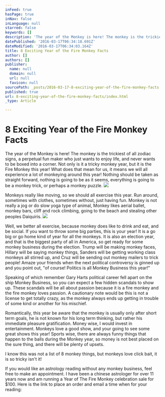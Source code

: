 ```yaml
---
inFeed: true
hasPage: true
inNav: false
inLanguage: null
starred: false
keywords: []
description: 'The year of the Monkey is here! The monkey is the trickiest of all zodiac signs, a perpetual fun maker who just wants to enjoy life, and never wants to be boxed into a corner. Not only is it a tricky monkey year, but it is the Fire Monkey this year! What does that mean for us, it means we will all experience a lot of monkeying around this year! Nothing should be taken as straight forward, nothing is going to be as it seems, everything is going to be a monkey trick, or perhaps a monkey puzzle.'
datePublished: '2016-03-17T06:34:18.691Z'
dateModified: '2016-03-17T06:34:03.164Z'
title: 8 Exciting Year of the Fire Monkey Facts
author: []
authors: []
publisher:
  name: null
  domain: null
  url: null
  favicon: null
sourcePath: _posts/2016-03-17-8-exciting-year-of-the-fire-monkey-facts.md
published: true
url: 8-exciting-year-of-the-fire-monkey-facts/index.html
_type: Article

---
```

# 8 Exciting Year of the Fire Monkey Facts

The year of the Monkey is here! The monkey is the trickiest of all zodiac signs, a perpetual fun maker who just wants to enjoy life, and never wants to be boxed into a corner. Not only is it a tricky monkey year, but it is the Fire Monkey this year! What does that mean for us, it means we will all experience a lot of monkeying around this year! Nothing should be taken as straight forward, nothing is going to be as it seems, everything is going to be a monkey trick, or perhaps a monkey puzzle.
![](https://the-grid-user-content.s3-us-west-2.amazonaws.com/49dedf92-e684-4e52-9da0-9497c1a95b5f.jpg)

Monkeys really like moving, so we should all exercise this year. Run around, sometimes with clothes, sometimes without, just having fun. Monkey is not really a jog or do slow yoga type of animal, Monkey likes aerial ballet, monkey bars, cliff and rock climbing, going to the beach and stealing other peoples Daiquiris.
![](https://the-grid-user-content.s3-us-west-2.amazonaws.com/057e9b7f-6ed0-45c8-8025-922e487efaf3.jpg)

Well, we better all exercise, because monkey does like to drink and eat, and be social. If you want to throw some big parties, this is your year! It is a go big or go home kind of year for all the monkeys. It is also an election year, and that is the biggest party of all in America, so get ready for some monkey business during the election. Trump will be making monkey faces, Hillary will be saying monkey things, Sanders will be getting working class monkeys all stirred up, and Cruz will be sending out monkey mailers to trick people! Amaze your friends when the next political controversy is ginned up and you point out, "of course! Politics is all Monkey Business this year!"

Speaking of which remember Gary Harts political career fell apart on the ship Monkey Business, so you can expect a few hidden scandals to show up. These scandals will be all about passion because it is a fire monkey and the fire monkey loves passion. A cautionary note would be this is not a license to get totally crazy, as the monkey always ends up getting in trouble of some kind or another for his mischief.

Romantically, this year be aware that the monkey is usually only after short term goals, he is not known for his long term thinking, but rather his immediate pleasure gratification. Money wise, I would invest in entertainment. Monkeys love a good show, and your going to see some great shows this year! Sports wise, there are always funny things that happen to the balls during the Monkey year, so money is not best placed on the sure thing, and there will be plenty of upsets.

I know this was not a list of 8 monkey things, but monkeys love click bait, it is so tricky isn't it!

If you would like an astrology reading without any monkey business, feel free to make an appointment. I have been a chinese astrologer for over 11 years now and am running a Year of The Fire Monkey celebration sale for $100\. Here is the link to place an order and email a time when for your reading: